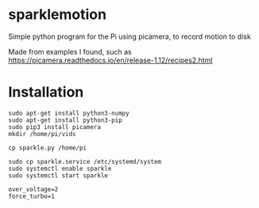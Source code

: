 # sparklemotion

Simple python program for the Pi using picamera, to record motion to disk

Made from examples I found, such as https://picamera.readthedocs.io/en/release-1.12/recipes2.html

# Installation

```
sudo apt-get install python3-numpy
sudo apt-get install python3-pip
sudo pip3 install picamera
mkdir /home/pi/vids

cp sparkle.py /home/pi

sudo cp sparkle.service /etc/systemd/system
sudo systemctl enable sparkle
sudo systemctl start sparkle
```

```
over_voltage=2
force_turbo=1
```

